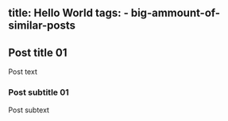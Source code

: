 title: Hello World
tags:
    - big-ammount-of-similar-posts
---
## Post title 01
Post text

### Post subtitle 01
Post subtext
